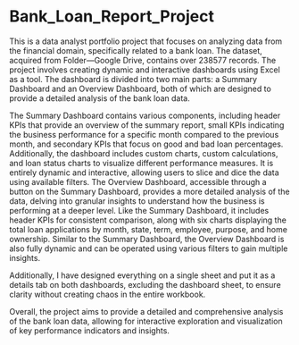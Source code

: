 # Bank_Loan_Report_Project

This is a data analyst portfolio project that focuses on analyzing data from the financial domain, specifically related to a bank loan. The dataset, acquired from Folder—Google Drive, contains over 238577 records. The project involves creating dynamic and interactive dashboards using Excel as a tool. The dashboard is divided into two main parts: a Summary Dashboard and an Overview Dashboard, both of which are designed to provide a detailed analysis of the bank loan data.

  The Summary Dashboard contains various components, including header KPIs that provide an overview of the summary report, small KPIs indicating the business performance for a specific month compared to the previous month, and secondary KPIs that focus on good and bad loan percentages. Additionally, the dashboard includes custom charts, custom calculations, and loan status charts to visualize different performance measures. It is entirely dynamic and interactive, allowing users to slice and dice the data using available filters.
   The Overview Dashboard, accessible through a button on the Summary Dashboard, provides a more detailed analysis of the data, delving into granular insights to understand how the business is performing at a deeper level. Like the Summary Dashboard, it includes header KPIs for consistent comparison, along with six charts displaying the total loan applications by month, state, term, employee, purpose, and home ownership. Similar to the Summary Dashboard, the Overview Dashboard is also fully dynamic and can be operated using various filters to gain multiple insights.

   Additionally, I have designed everything on a single sheet and put it as a details tab on both dashboards, excluding the dashboard sheet, to ensure clarity without creating chaos in the entire workbook.

Overall, the project aims to provide a detailed and comprehensive analysis of the bank loan data, allowing for interactive exploration and visualization of key performance indicators and insights.
